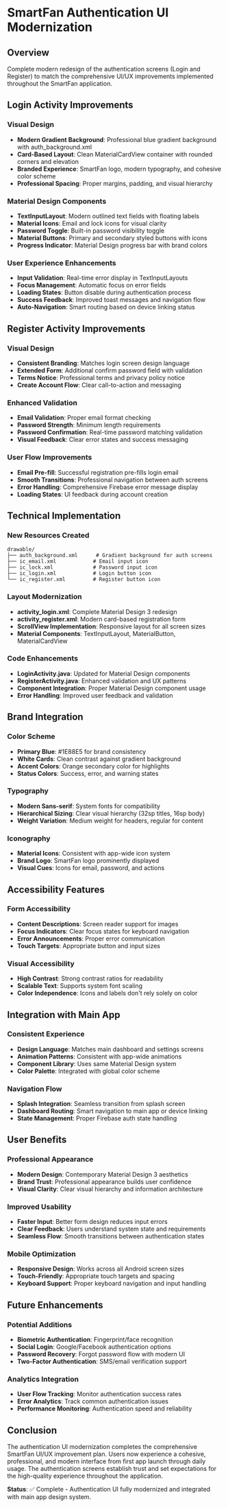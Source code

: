 # SmartFan Authentication UI Modernization

## Overview
Complete modern redesign of the authentication screens (Login and Register) to match the comprehensive UI/UX improvements implemented throughout the SmartFan application.

## Login Activity Improvements

### Visual Design
- **Modern Gradient Background**: Professional blue gradient background with auth_background.xml
- **Card-Based Layout**: Clean MaterialCardView container with rounded corners and elevation
- **Branded Experience**: SmartFan logo, modern typography, and cohesive color scheme
- **Professional Spacing**: Proper margins, padding, and visual hierarchy

### Material Design Components
- **TextInputLayout**: Modern outlined text fields with floating labels
- **Material Icons**: Email and lock icons for visual clarity
- **Password Toggle**: Built-in password visibility toggle
- **Material Buttons**: Primary and secondary styled buttons with icons
- **Progress Indicator**: Material Design progress bar with brand colors

### User Experience Enhancements
- **Input Validation**: Real-time error display in TextInputLayouts
- **Focus Management**: Automatic focus on error fields
- **Loading States**: Button disable during authentication process
- **Success Feedback**: Improved toast messages and navigation flow
- **Auto-Navigation**: Smart routing based on device linking status

## Register Activity Improvements

### Visual Design
- **Consistent Branding**: Matches login screen design language
- **Extended Form**: Additional confirm password field with validation
- **Terms Notice**: Professional terms and privacy policy notice
- **Create Account Flow**: Clear call-to-action and messaging

### Enhanced Validation
- **Email Validation**: Proper email format checking
- **Password Strength**: Minimum length requirements
- **Password Confirmation**: Real-time password matching validation
- **Visual Feedback**: Clear error states and success messaging

### User Flow Improvements
- **Email Pre-fill**: Successful registration pre-fills login email
- **Smooth Transitions**: Professional navigation between auth screens
- **Error Handling**: Comprehensive Firebase error message display
- **Loading States**: UI feedback during account creation

## Technical Implementation

### New Resources Created
```
drawable/
├── auth_background.xml      # Gradient background for auth screens
├── ic_email.xml            # Email input icon
├── ic_lock.xml             # Password input icon
├── ic_login.xml            # Login button icon
└── ic_register.xml         # Register button icon
```

### Layout Modernization
- **activity_login.xml**: Complete Material Design 3 redesign
- **activity_register.xml**: Modern card-based registration form
- **ScrollView Implementation**: Responsive layout for all screen sizes
- **Material Components**: TextInputLayout, MaterialButton, MaterialCardView

### Code Enhancements
- **LoginActivity.java**: Updated for Material Design components
- **RegisterActivity.java**: Enhanced validation and UX patterns
- **Component Integration**: Proper Material Design component usage
- **Error Handling**: Improved user feedback and validation

## Brand Integration

### Color Scheme
- **Primary Blue**: #1E88E5 for brand consistency
- **White Cards**: Clean contrast against gradient background
- **Accent Colors**: Orange secondary color for highlights
- **Status Colors**: Success, error, and warning states

### Typography
- **Modern Sans-serif**: System fonts for compatibility
- **Hierarchical Sizing**: Clear visual hierarchy (32sp titles, 16sp body)
- **Weight Variation**: Medium weight for headers, regular for content

### Iconography
- **Material Icons**: Consistent with app-wide icon system
- **Brand Logo**: SmartFan logo prominently displayed
- **Visual Cues**: Icons for email, password, and actions

## Accessibility Features

### Form Accessibility
- **Content Descriptions**: Screen reader support for images
- **Focus Indicators**: Clear focus states for keyboard navigation
- **Error Announcements**: Proper error communication
- **Touch Targets**: Appropriate button and input sizes

### Visual Accessibility
- **High Contrast**: Strong contrast ratios for readability
- **Scalable Text**: Supports system font scaling
- **Color Independence**: Icons and labels don't rely solely on color

## Integration with Main App

### Consistent Experience
- **Design Language**: Matches main dashboard and settings screens
- **Animation Patterns**: Consistent with app-wide animations
- **Component Library**: Uses same Material Design system
- **Color Palette**: Integrated with global color scheme

### Navigation Flow
- **Splash Integration**: Seamless transition from splash screen
- **Dashboard Routing**: Smart navigation to main app or device linking
- **State Management**: Proper Firebase auth state handling

## User Benefits

### Professional Appearance
- **Modern Design**: Contemporary Material Design 3 aesthetics
- **Brand Trust**: Professional appearance builds user confidence
- **Visual Clarity**: Clear visual hierarchy and information architecture

### Improved Usability
- **Faster Input**: Better form design reduces input errors
- **Clear Feedback**: Users understand system state and requirements
- **Seamless Flow**: Smooth transitions between authentication states

### Mobile Optimization
- **Responsive Design**: Works across all Android screen sizes
- **Touch-Friendly**: Appropriate touch targets and spacing
- **Keyboard Support**: Proper keyboard navigation and input handling

## Future Enhancements

### Potential Additions
- **Biometric Authentication**: Fingerprint/face recognition
- **Social Login**: Google/Facebook authentication options
- **Password Recovery**: Forgot password flow with modern UI
- **Two-Factor Authentication**: SMS/email verification support

### Analytics Integration
- **User Flow Tracking**: Monitor authentication success rates
- **Error Analytics**: Track common authentication issues
- **Performance Monitoring**: Authentication speed and reliability

## Conclusion

The authentication UI modernization completes the comprehensive SmartFan UI/UX improvement plan. Users now experience a cohesive, professional, and modern interface from first app launch through daily usage. The authentication screens establish trust and set expectations for the high-quality experience throughout the application.

**Status**: ✅ Complete - Authentication UI fully modernized and integrated with main app design system.
